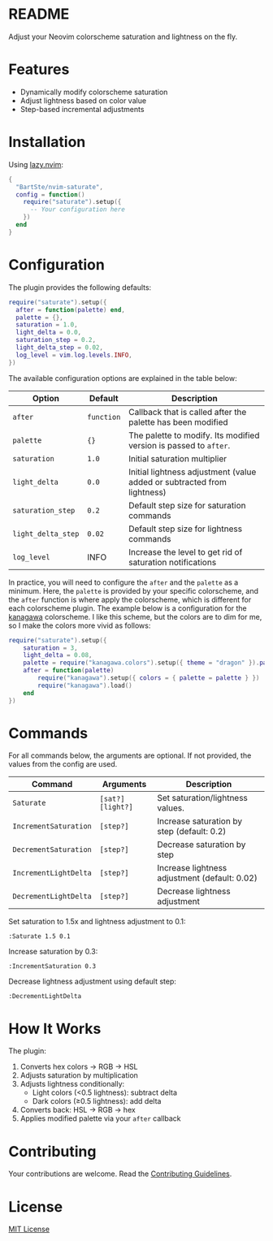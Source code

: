 # README

Adjust your Neovim colorscheme saturation and lightness on the fly.

# Features

- Dynamically modify colorscheme saturation
- Adjust lightness based on color value
- Step-based incremental adjustments

# Installation

Using [lazy.nvim](https://github.com/folke/lazy.nvim):

```lua
{
  "BartSte/nvim-saturate",
  config = function()
    require("saturate").setup({
      -- Your configuration here
    })
  end
}
```

# Configuration

The plugin provides the following defaults:

```lua
require("saturate").setup({
  after = function(palette) end,
  palette = {},
  saturation = 1.0,
  light_delta = 0.0,
  saturation_step = 0.2,
  light_delta_step = 0.02,
  log_level = vim.log.levels.INFO,
})
```

The available configuration options are explained in the table below:

| Option             | Default    | Description                                                             |
| ------------------ | ---------- | ----------------------------------------------------------------------- |
| `after`            | `function` | Callback that is called after the palette has been modified             |
| `palette`          | `{}`       | The palette to modify. Its modified version is passed to `after`.       |
| `saturation`       | `1.0`      | Initial saturation multiplier                                           |
| `light_delta`      | `0.0`      | Initial lightness adjustment (value added or subtracted from lightness) |
| `saturation_step`  | `0.2`      | Default step size for saturation commands                               |
| `light_delta_step` | `0.02`     | Default step size for lightness commands                                |
| `log_level`        | INFO       | Increase the level to get rid of saturation notifications               |

In practice, you will need to configure the `after` and the `palette` as a minimum. Here, the `palette` is provided by your specific colorscheme, and the `after` function is where apply the colorscheme, which is different for each colorscheme plugin. The example below is a configuration for the [kanagawa](https://github.com/rebelot/kanagawa.nvim) colorscheme. I like this scheme, but the colors are to dim for me, so I make the colors more vivid as follows:

```lua
require("saturate").setup({
    saturation = 3,
    light_delta = 0.08,
    palette = require("kanagawa.colors").setup({ theme = "dragon" }).palette,
    after = function(palette)
        require("kanagawa").setup({ colors = { palette = palette } })
        require("kanagawa").load()
    end
})
```

# Commands

For all commands below, the arguments are optional. If not provided, the values from the config are used.

| Command               | Arguments         | Description                                   |
| --------------------- | ----------------- | --------------------------------------------- |
| `Saturate`            | `[sat?] [light?]` | Set saturation/lightness values.              |
| `IncrementSaturation` | `[step?]`         | Increase saturation by step (default: 0.2)    |
| `DecrementSaturation` | `[step?]`         | Decrease saturation by step                   |
| `IncrementLightDelta` | `[step?]`         | Increase lightness adjustment (default: 0.02) |
| `DecrementLightDelta` | `[step?]`         | Decrease lightness adjustment                 |

Set saturation to 1.5x and lightness adjustment to 0.1:

```vim
:Saturate 1.5 0.1
```

Increase saturation by 0.3:

```vim
:IncrementSaturation 0.3
```

Decrease lightness adjustment using default step:

```vim
:DecrementLightDelta
```

# How It Works

The plugin:

1. Converts hex colors → RGB → HSL
2. Adjusts saturation by multiplication
3. Adjusts lightness conditionally:
   - Light colors (<0.5 lightness): subtract delta
   - Dark colors (≥0.5 lightness): add delta
4. Converts back: HSL → RGB → hex
5. Applies modified palette via your `after` callback

# Contributing

Your contributions are welcome. Read the [Contributing Guidelines](./CONTRIBUTING.md).

# License

[MIT License](./LICENCE)
